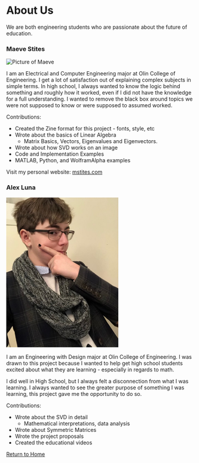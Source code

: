 # About Us

We are both engineering students who are passionate about the future of education.
### Maeve Stites
<img src="./images/maeve.png" alt="Picture of Maeve" width="300"/>

I am an Electrical and Computer Engineering major at Olin College of Engineering.
I get a lot of satisfaction out of explaining complex subjects in simple terms.
In high school, I always wanted to know the logic behind something and roughly
how it worked, even if I did not have the knowledge for a full understanding.
I wanted to remove the black box around topics we were not supposed
to know or were supposed to assumed worked.

Contributions:
* Created the Zine format for this project - fonts, style, etc
* Wrote about the basics of Linear Algebra
  * Matrix Basics, Vectors, Eigenvalues and Eigenvectors.
* Wrote about how SVD works on an image
* Code and Implementation Examples
* MATLAB, Python, and WolframAlpha examples

Visit my personal website: [mstites.com](https://www.mstites.com/)

### Alex Luna
<img src="./images/alex.jpg" alt="Picture of Alex" width="300"/>

I am an Engineering with Design major at Olin College of Engineering. I was drawn to this project
because I wanted to help get high school students excited about what they are
learning - especially in regards to math.

I did well in High School, but I always felt a disconnection from what I was
learning. I always wanted to see the greater purpose of something I was learning,
this project gave me the opportunity to do so.

Contributions:
* Wrote about the SVD in detail
  * Mathematical interpretations, data analysis
* Wrote about Symmetric Matrices
* Wrote the project proposals
* Created the educational videos

[Return to Home](https://www.mstites.com/Linearity-Zine/)
